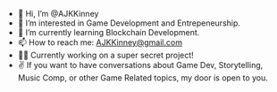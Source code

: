 - 👋 Hi, I’m @AJKKinney
- 👀 I’m interested in Game Development and Entrepeneurship.
- 🌱 I’m currently learning Blockchain Development.
- 📫 How to reach me: AJKKinney@gmail.com
- 🐱‍💻 Currently working on a super secret project!
- ✌  If you want to have conversations about Game Dev, Storytelling, Music Comp, or other Game Related topics, my door is open to you.

<!---
AJKKinney/AJKKinney is a ✨ special ✨ repository because its `README.md` (this file) appears on your GitHub profile.
You can click the Preview link to take a look at your changes.
--->
